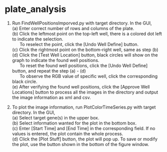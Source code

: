 # plate_analysis

1. Run FindWellPositionsImporved.py with target directory. In the GUI,  
    (a) Enter correct number of rows and columns of the plate.  
    (b) Click the leftmost point on the top-left well, there is a colored dot left to indicate the selection.  
        &nbsp; &nbsp; &nbsp; To reselect the point, click the [Undo Well Define] button.  
    (c) Click the rightmost point on the bottom-right well, same as step (b)  
    (d) Click the [Test Well Location] button, black circles will show on the graph to indicate the found well positions.  
        &nbsp; &nbsp; &nbsp; To reset the found well positions, click the [Undo Well Define] button, and repeat the step (a) - (d)  
        &nbsp; &nbsp; &nbsp; To observe the RGB value of specific well, click the corresponding black circle.   
    (e) After verifying the found well positions, click the [Approve Well Locations] button to process all the images in the directory and output the image information as xml and csv.
        
2. To plot the image information, run PlotColorTimeSeries.py with target directory. In the GUI,  
    (a) Select target gene(s) in the upper box.  
    (b) Select information wanted for the plot in the bottom box.  
    (c) Enter [Start Time] and [End Time] in the corresponding field. If no values is entered, the plot contain the whole process.  
    (d) Click the [Plot Stuff] button, the plot will pop up. To save or modify the plot, use the button shown in the bottom of the figure window.  


